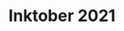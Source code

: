 ---
title: "Inktober 2021"
draft: false
slug: "inktober-2021"
weight: "22"
thumbnail: "illustrations/illustration_006.jpg"
mainpage: true
related: false

---